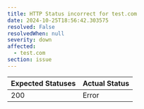 ```yaml
---
title: HTTP Status incorrect for test.com
date: 2024-10-25T18:56:42.303575
resolved: False
resolvedWhen: null
severity: down
affected:
  - test.com
section: issue
---
```


| Expected Statuses | Actual Status  |
|-------------------|----------------|
| 200 | Error |
